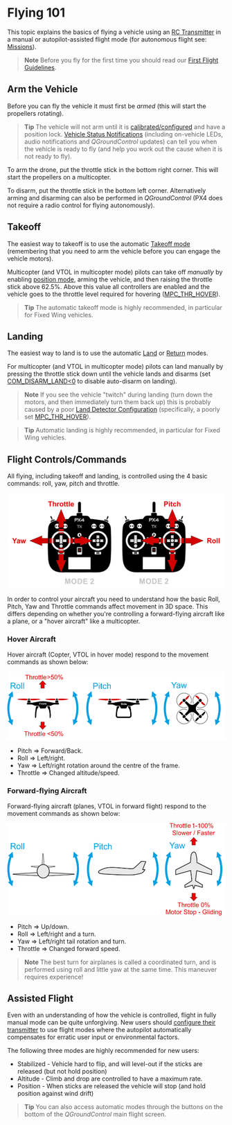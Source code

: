 # Flying 101

This topic explains the basics of flying a vehicle using an [RC Transmitter](../getting_started/rc_transmitter_receiver.md) in a manual or autopilot-assisted flight mode (for autonomous flight see: [Missions](../flying/missions.md)).

> **Note** Before you fly for the first time you should read our [First Flight Guidelines](../flying/first_flight_guidelines.md).


## Arm the Vehicle

Before you can fly the vehicle it must first be *armed* (this will start the propellers rotating).


> **Tip** The vehicle will not arm until it is [calibrated/configured](../config/README.md) and have a position lock. 
  [Vehicle Status Notifications](../getting_started/vehicle_status.md) (including on-vehicle LEDs, audio notifications and *QGroundControl* updates) can tell you when the vehicle is ready to fly (and help you work out the cause when it is not ready to fly).

To arm the drone, put the throttle stick in the bottom right corner.
This will start the propellers on a multicopter.

To disarm, put the throttle stick in the bottom left corner.
Alternatively arming and disarming can also be performed in *QGroundControl* (PX4 does not require a radio control for flying autonomously).

<span id="takeoff-and-landing"></span>
## Takeoff

The easiest way to takeoff is to use the automatic [Takeoff mode](../flight_modes/takeoff.md) (remembering that you need to arm the vehicle before you can engage the vehicle motors).

Multicopter (and VTOL in multicopter mode) pilots can take off *manually* by enabling [position mode](../flight_modes/README.md#position_mc), arming the vehicle, and then raising the throttle stick above 62.5%. 
Above this value all controllers are enabled and the vehicle goes to the throttle level required for hovering ([MPC_THR_HOVER](../advanced_config/parameter_reference.md#MPC_THR_HOVER)).

> **Tip** The automatic takeoff mode is highly recommended, in particular for Fixed Wing vehicles.


## Landing

The easiest way to land is to use the automatic [Land](../flight_modes/land.md) or [Return](../flight_modes/return.md) modes.

For multicopter (and VTOL in multicopter mode) pilots can land manually by pressing the throttle stick down until the vehicle lands and disarms (set [COM_DISARM_LAND<0](../advanced_config/parameter_reference.md#COM_DISARM_LAND) to disable auto-disarm on landing).

> **Note** If you see the vehicle "twitch" during landing (turn down the motors, and then immediately turn them back up) this is probably caused by a poor [Land Detector Configuration](../advanced_config/land_detector.md) (specifically, a poorly set [MPC_THR_HOVER](../advanced_config/parameter_reference.md#MPC_THR_HOVER)).

<span></span>
> **Tip** Automatic landing is highly recommended, in particular for Fixed Wing vehicles. 

## Flight Controls/Commands

All flying, including takeoff and landing, is controlled using the 4 basic commands: roll, yaw, pitch and throttle. 

![RC Basic Commands](../../images/rc_basic_commands.png)

In order to control your aircraft you need to understand how the basic Roll, Pitch, Yaw and Throttle commands affect movement in 3D space. This differs depending on whether you're controlling a forward-flying aircraft like a plane, or a "hover aircraft" like a multicopter.

### Hover Aircraft

Hover aircraft (Copter, VTOL in hover mode) respond to the movement commands as shown below:

![Basic Movements Multicopter](../../images/basic_movements_multicopter.png)

- Pitch => Forward/Back.
- Roll => Left/right.
- Yaw => Left/right rotation around the centre of the frame.
- Throttle => Changed altitude/speed.

### Forward-flying Aircraft

Forward-flying aircraft (planes, VTOL in forward flight) respond to the movement commands as shown below:

![Basic Movements Forward](../../images/basic_movements_forward.png)

- Pitch => Up/down.
- Roll => Left/right and a turn.
- Yaw => Left/right tail rotation and turn.
- Throttle => Changed forward speed.


> **Note** The best turn for airplanes is called a coordinated turn, 
  and is performed using roll and little yaw at the same time. 
  This maneuver requires experience!


## Assisted Flight

Even with an understanding of how the vehicle is controlled, flight in fully manual mode can be quite unforgiving. 
New users should [configure their transmitter](../config/flight_mode.md) to use flight modes where 
the autopilot automatically compensates for erratic user input or environmental factors. 

The following three modes are highly recommended for new users:

* Stabilized - Vehicle hard to flip, and will level-out if the sticks are released (but not hold position)
* Altitude - Climb and drop are controlled to have a maximum rate.
* Position - When sticks are released the vehicle will stop (and hold position against wind drift)

> **Tip** You can also access automatic modes through the buttons on the bottom of the *QGroundControl* main flight screen.


